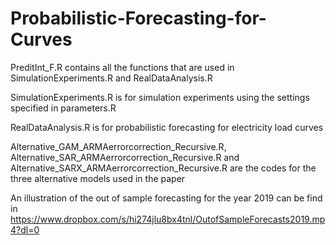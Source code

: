 # Probabilistic-Forecasting-for-Curves

PreditInt_F.R contains all the functions that are used in SimulationExperiments.R and RealDataAnalysis.R

SimulationExperiments.R is for simulation experiments using the settings specified in parameters.R

RealDataAnalysis.R is for probabilistic forecasting for electricity load curves

Alternative_GAM_ARMAerrorcorrection_Recursive.R, Alternative_SAR_ARMAerrorcorrection_Recursive.R and Alternative_SARX_ARMAerrorcorrection_Recursive.R are the codes for the three alternative models used in the paper


An illustration of the out of sample forecasting for the year 2019 can be find in https://www.dropbox.com/s/hi274jlu8bx4tnl/OutofSampleForecasts2019.mp4?dl=0 
